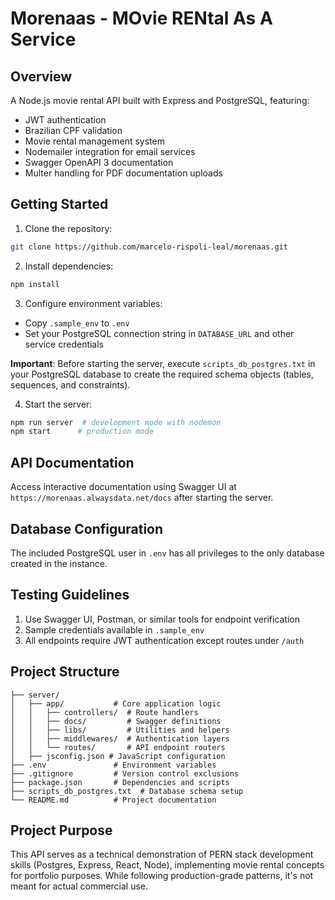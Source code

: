 # Morenaas - MOvie RENtal As A Service

## Overview

A Node.js movie rental API built with Express and PostgreSQL, featuring:

- JWT authentication
- Brazilian CPF validation
- Movie rental management system
- Nodemailer integration for email services
- Swagger OpenAPI 3 documentation
- Multer handling for PDF documentation uploads

## Getting Started

1. Clone the repository:

```bash
git clone https://github.com/marcelo-rispoli-leal/morenaas.git
```

2. Install dependencies:

```bash
npm install
```

3. Configure environment variables:

- Copy `.sample_env` to `.env`
- Set your PostgreSQL connection string in `DATABASE_URL` and other service credentials

**Important**: Before starting the server, execute `scripts_db_postgres.txt` in your PostgreSQL database to create the required schema objects (tables, sequences, and constraints).

4. Start the server:

```bash
npm run server  # development mode with nodemon
npm start      # production mode
```

## API Documentation

Access interactive documentation using Swagger UI at `https://morenaas.alwaysdata.net/docs` after starting the server.

## Database Configuration

The included PostgreSQL user in `.env` has all privileges to the only database created in the instance.

## Testing Guidelines

1. Use Swagger UI, Postman, or similar tools for endpoint verification
2. Sample credentials available in `.sample_env`
3. All endpoints require JWT authentication except routes under `/auth`

## Project Structure

```
├── server/
│   ├── app/           # Core application logic
│   │   ├── controllers/  # Route handlers
│   │   ├── docs/         # Swagger definitions
│   │   ├── libs/         # Utilities and helpers
│   │   ├── middlewares/  # Authentication layers
│   │   └── routes/       # API endpoint routers
│   ├── jsconfig.json # JavaScript configuration
├── .env               # Environment variables
├── .gitignore         # Version control exclusions
├── package.json       # Dependencies and scripts
├── scripts_db_postgres.txt  # Database schema setup
└── README.md          # Project documentation
```

## Project Purpose

This API serves as a technical demonstration of PERN stack development skills (Postgres, Express, React, Node), implementing movie rental concepts for portfolio purposes. While following production-grade patterns, it's not meant for actual commercial use.
